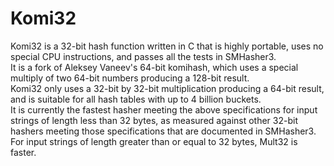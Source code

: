 # Komi32
Komi32 is a 32-bit hash function written in C that is highly portable,
uses no special CPU instructions, and passes all the tests in SMHasher3.<br>
It is a fork of Aleksey Vaneev's 64-bit komihash, which uses a special
multiply of two 64-bit numbers producing a 128-bit result.<br>
Komi32 only uses a 32-bit by 32-bit multiplication producing a 64-bit result,
and is suitable for all hash tables with up to 4 billion buckets.<br>
It is currently the fastest hasher meeting the above specifications for input
strings of length less than 32 bytes, as measured against other 32-bit
hashers meeting those specifications that are documented in SMHasher3.<br>
For input strings of length greater than or equal to 32 bytes, Mult32 is faster.
